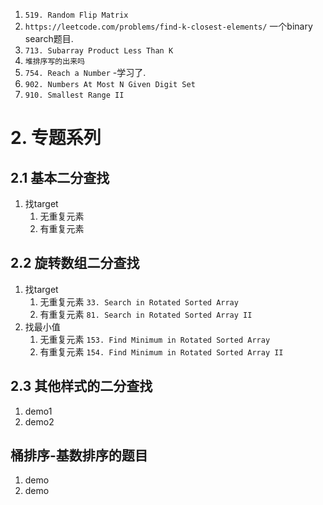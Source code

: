 1. `519. Random Flip Matrix`
2. `https://leetcode.com/problems/find-k-closest-elements/` 一个binary search题目.
3. `713. Subarray Product Less Than K`
4. `堆排序写的出来吗`
5. `754. Reach a Number` -学习了.
6. `902. Numbers At Most N Given Digit Set`
7. `910. Smallest Range II`

# 2. 专题系列

## 2.1 基本二分查找

1. 找target
    1. 无重复元素
    2. 有重复元素

## 2.2 旋转数组二分查找

1. 找target
    1. 无重复元素 `33. Search in Rotated Sorted Array`
    2. 有重复元素 `81. Search in Rotated Sorted Array II`
2. 找最小值
    1. 无重复元素 `153. Find Minimum in Rotated Sorted Array`
    2. 有重复元素 `154. Find Minimum in Rotated Sorted Array II`

## 2.3 其他样式的二分查找

1. demo1
2. demo2

## 桶排序-基数排序的题目

1. demo
2. demo